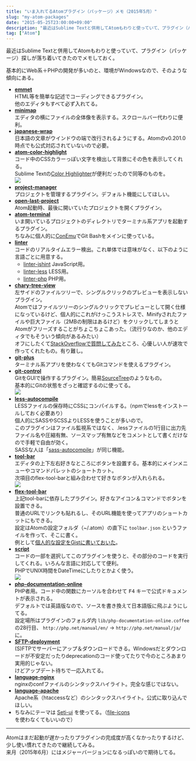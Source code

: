```yaml
---
title: "いま入れてるAtomプラグイン（パッケージ）メモ（2015年5月）"
slug: "my-atom-packages"
date: "2015-05-25T23:00:00+09:00"
description: "最近はSublime Textと併用してAtomもわりと使っていて、プラグイン（パッケージ）探しが落ち着いてきたのでメモしておく。"
tag: ["Atom"]
---
```


最近はSublime Textと併用してAtomもわりと使っていて、プラグイン（パッケージ）探しが落ち着いてきたのでメモしておく。

<!--more-->

基本的にWeb系＋PHPの開発が多いのと、環境がWindowsなので、そのような傾向にある。

- **[emmet](https://atom.io/packages/emmet)**  
  HTML等を簡単な記述でコーディングできるプラグイン。  
  他のエディタもすべて必ず入れてる。
- **[minimap](https://atom.io/packages/minimap)**  
  エディタの横にファイルの全体像を表示する。スクロールバー代わりに便利。
- **[japanese-wrap](https://atom.io/packages/japanese-wrap)**  
  日本語の文章がウインドウの端で改行されるようにする。Atomのv0.201.0時点でも公式対応されていないので必要。
- **[atom-color-highlight](https://atom.io/packages/atom-color-highlight)**  
  コード中のCSSカラーっぽい文字を検出して背景にその色を表示してくれる。  
  Sublime Textの[Color Highlighter](https://packagecontrol.io/packages/Color%20Highlighter)が便利だったので同等のものを。  
  ![](https://i.github-camo.com/c3aaeeee1875bec435e468f58357becbac26367a/68747470733a2f2f7261772e6769746875622e636f6d2f61626533332f61746f6d2d636f6c6f722d686967686c696768742f6d61737465722f61746f6d2d636f6c6f722d686967686c696768742d7661726961626c65732e676966)
- **[project-manager](https://atom.io/packages/project-manager)**  
  プロジェクトを管理するプラグイン。デフォルト機能にしてほしい。
- **[open-last-project](https://atom.io/packages/open-last-project)**  
  Atom起動時、最後に開いていたプロジェクトを開くプラグイン。
- **[atom-terminal](https://atom.io/packages/atom-terminal)**  
  いま開いているプロジェクトのディレクトリでターミナル系アプリを起動するプラグイン。  
  ちなみに個人的に[ConEmu](https://conemu.github.io/)でGit Bashをメインに使っている。
- **[linter](https://atom.io/packages/linter)**  
  コードのリアルタイムエラー検出。これ単体では意味がなく、以下のように言語ごとに用意する。
  - [linter-jshint](https://atom.io/packages/linter-jshint) JavaScript用。
  - [linter-less](https://atom.io/packages/linter-less) LESS用。
  - [linter-php](https://atom.io/packages/linter-php) PHP用。
- **[chary-tree-view](https://atom.io/packages/chary-tree-view)**  
  左サイドのファイルツリーで、シングルクリックのプレビューを表示しないプラグイン。  
  Atomではファイルツリーのシングルクリックでプレビューとして開く仕様になっているけど、個人的にこれがけっこうストレスで、Minifyされたファイルや巨大ファイル（2MBの制限はあるけど）をクリックしてしまうとAtomがフリーズすることがちょこちょこあった。（流行りなのか、他のエディタでもそういう傾向があるみたい）  
  オフにしたくて[StackOverflowで質問してみた](http://ja.stackoverflow.com/q/10485/3876)ところ、心優しい人が速攻で作ってくれたもの。有り難し。
- **[git-plus](https://atom.io/packages/git-plus)**  
  ターミナル系アプリを使わなくてもGitコマンドを使えるプラグイン。
- **[git-control](https://atom.io/packages/git-control)**  
  GitをGUIで操作するプラグイン。簡易[SourceTree](https://www.sourcetreeapp.com/)のようなもの。  
  基本的にGitの状態をざっと確認するのに使ってる。  
  ![](https://i.github-camo.com/e35620a073ae64498e9dbff837aa273d3dcb263d/68747470733a2f2f7261772e67697468756275736572636f6e74656e742e636f6d2f6a61636f67722f61746f6d2d6769742d636f6e74726f6c2f6d61737465722f73637265656e73686f74732f6769742d30312e706e67)
- **[less-autocompile](https://atom.io/packages/less-autocompile)**  
  LESSファイルの保存時にCSSにコンパイルする。（npmでlessをインストールしておく必要あり）  
  個人的にSASSやSCSSよりLESSを使うことが多いので。  
  このプラグインはファイル監視系ではなく、.lessファイルの1行目に出力先ファイル名や圧縮有無、ソースマップ有無などをコメントとして書くだけなので手軽で自由が効く。  
  SASSな人は「[sass-autocompile](https://atom.io/packages/sass-autocompile)」が同じ機能。
- **[tool-bar](https://atom.io/packages/tool-bar)**  
  エディタの上下左右好きなところにボタンを設置する。基本的にメインメニューやコマンドパレットのショートカット。  
  次項目のflex-tool-barと組み合わせて好きなボタンが入れられる。  
  ![](https://i.github-camo.com/8387595328108e1dce2b658a6827140047e286e9/687474703a2f2f636c2e6c792f696d6167652f3277307533633178314b33572f53637265656e73686f742d323031352d30342d32312d31362e34362e34392e706e67)
- **[flex-tool-bar](https://atom.io/packages/flex-tool-bar)**  
  上記tool-barに依存したプラグイン。好きなアイコン＆コマンドでボタンを設置できる。  
  普通のURLでリンクも貼れるし、そのURL機能を使ってアプリのショートカットにもできる。  
  設定はAtomの設定フォルダ（~/.atom）の直下に `toolbar.json` というファイルを作って、そこに書く。  
  例として[個人的な設定をGistに書いておいた](https://gist.github.com/kijtra/6b74e2decc14cbbde01a)。
- **[script](https://atom.io/packages/script)**  
  コードの一部を選択してこのプラグインを使うと、その部分のコードを実行してくれる。いろんな言語に対応してて便利。  
  PHPでUNIX時間をDateTimeにしたりとかよく使う。  
  ![](https://i.github-camo.com/405fb492595dd819647af375b68c716fd862ee80/68747470733a2f2f636c6f75642e67697468756275736572636f6e74656e742e636f6d2f6173736574732f313639343035352f333232363230312f63343538616362632d663036372d313165332d383461302d6461323766653333346635652e676966)
- **[php-documentation-online](https://atom.io/packages/php-documentation-online)**  
  PHP者用。コード中の関数にカーソルを合わせて <kbd>F4</kbd> キーで公式ドキュメントが表示される。  
  デフォルトでは英語版なので、ソースを書き換えて日本語版に飛ぶようにしてる。  
  設定場所はプラグインのフォルダ内 `lib/php-documentation-online.coffee` の28行目、
  `http://php.net/manual/en/` → `http://php.net/manual/ja/` に。
- **[SFTP-deployment](https://atom.io/packages/SFTP-deployment)**  
  (S)FTPでサーバーにアップ＆ダウンロードできる。Windowsだとダウンロードが不安定だったりdeprecationのコード使ってたりで今のところあまり実用的じゃない。  
  けどアップデート待ちで一応入れてる。
- **[language-nginx](https://atom.io/packages/language-nginx)**  
  nginxのconfファイルのシンタックスハイライト。完全な感じではない。
- **[language-apache](https://atom.io/packages/language-apache)**  
  Apache系（htaccessなど）のシンタックスハイライト。公式に取り込んでほしい。
- ちなみにテーマは [Seti-ui](https://atom.io/themes/seti-ui) を使ってる。（[file-icons](https://atom.io/packages/file-icons)を使わなくてもいいので）

- - - - -

Atomはまだ起動が遅かったりプラグインの完成度が高くなかったりするけど、少し使い慣れてきたので継続してみる。  
来月（2015年6月）にはメジャーバージョンになるっぽいので期待してる。

